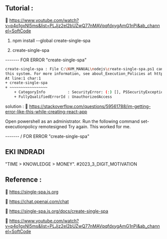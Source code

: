 ## Tutorial : 

:link: https://www.youtube.com/watch?v=p4o1gxNl5ms&list=PLJjz2el2bUZwQ77nMAVpqfdxygAmG1nPi&ab_channel=SoftCode

1. npm install --global create-single-spa 

2. create-single-spa  

------- FOR ERROR "create-single-spa"


```sh
create-single-spa : File C:\NVM_MANUAL\nodejs\create-single-spa.ps1 cannot be loaded because running scripts is disabled on 
this system. For more information, see about_Execution_Policies at https:/go.microsoft.com/fwlink/?LinkID=135170.
At line:1 char:1
+ create-single-spa
+ ~~~~~~~~~~~~~~~~~
    + CategoryInfo          : SecurityError: (:) [], PSSecurityException
    + FullyQualifiedErrorId : UnauthorizedAccess
```


solution :
:link:  https://stackoverflow.com/questions/59561788/im-getting-error-like-this-while-creating-react-app

Open powershell as an administrator.
Run the following command set-executionpolicy remotesigned
Try again.
This worked for me.

------- / FOR ERROR "create-single-spa"





## EKI INDRADI

"TIME > KNOWLEDGE > MONEY". #2023_3_DIGIT_MOTIVATION

## Reference : 

:link: https://single-spa.js.org

:link: https://chat.openai.com/chat

:link: https://single-spa.js.org/docs/create-single-spa

:link: https://www.youtube.com/watch?v=p4o1gxNl5ms&list=PLJjz2el2bUZwQ77nMAVpqfdxygAmG1nPi&ab_channel=SoftCode
